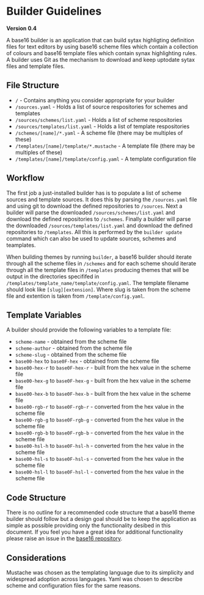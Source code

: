 # Builder Guidelines
**Version 0.4**

A base16 builder is an application that can build sytax highligting definition files for text editors by using base16 scheme files which contain a collection of colours and base16 template files which contain synax highlighting rules. A builder uses Git as the mechanism to download and keep uptodate sytax files and template files.

## File Structure
- `/` - Contains anything you consider appropriate for your builder
- `/sources.yaml` - Holds a list of source respositories for schemes and templates
- `/sources/schemes/list.yaml` - Holds a list of scheme respositories
- `/sources/templates/list.yaml` - Holds a list of template respositories
- `/schemes/[name]/*.yaml` - A scheme file (there may be multiples of these)
- `/templates/[name]/template/*.mustache` - A template file (there may be multiples of these)
- `/templates/[name]/template/config.yaml` - A template configuration file

## Workflow
The first job a just-installed builder has is to populate a list of scheme sources and template sources. It does this by parsing the `/sources.yaml` file and using git to download the defined repositories to `/sources`. Next a builder will parse the downloaded `/sources/schemes/list.yaml` and download the defined repositories to `/schemes`. Finally a builder will parse the downloaded `/sources/templates/list.yaml` and download the defined repositories to `/templates`. All this is performed by the `builder update` command which can also be used to update sources, schemes and teamplates.

When building themes by running `builder`, a base16 builder should iterate through all the scheme files in `/schemes` and for each scheme should iterate through all the template files in `/templates` producing themes that will be output in the directories specififed in `/templates/template_name/template/config.yaml`. The template filename should look like `[slug][extension]`. Where slug is taken from the scheme file and extention is taken from `/template/config.yaml`.

## Template Variables
A builder should provide the following variables to a template file:

- `scheme-name` - obtained from the scheme file
- `scheme-author` - obtained from the scheme file
- `scheme-slug` - obtained from the scheme file
- `base00-hex` to `base0F-hex` - obtained from the scheme file
- `base00-hex-r` to `base0F-hex-r` - built from the hex value in the scheme file
- `base00-hex-g` to `base0F-hex-g` - built from the hex value in the scheme file
- `base00-hex-b` to `base0F-hex-b` - built from the hex value in the scheme file
- `base00-rgb-r` to `base0F-rgb-r` - converted from the hex value in the scheme file
- `base00-rgb-g` to `base0F-rgb-g` - converted from the hex value in the scheme file
- `base00-rgb-b` to `base0F-rgb-b` - converted from the hex value in the scheme file
- `base00-hsl-h` to `base0F-hsl-h` - converted from the hex value in the scheme file
- `base00-hsl-s` to `base0F-hsl-s` - converted from the hex value in the scheme file
- `base00-hsl-l` to `base0F-hsl-l` - converted from the hex value in the scheme file

## Code Structure
There is no outline for a recommended code structure that a base16 theme builder should follow but a design goal should be to keep the application as simple as possible providing only the functionality desibed in this document. If you feel you have a great idea for additional functionality please raise an issue in the [base16 repository](https://github.com/chriskempson/base16).

## Considerations
Mustache was chosen as the templating language due to its simplicity and widespread adoption across languages. Yaml was chosen to describe scheme and configuration files for the same reasons.
